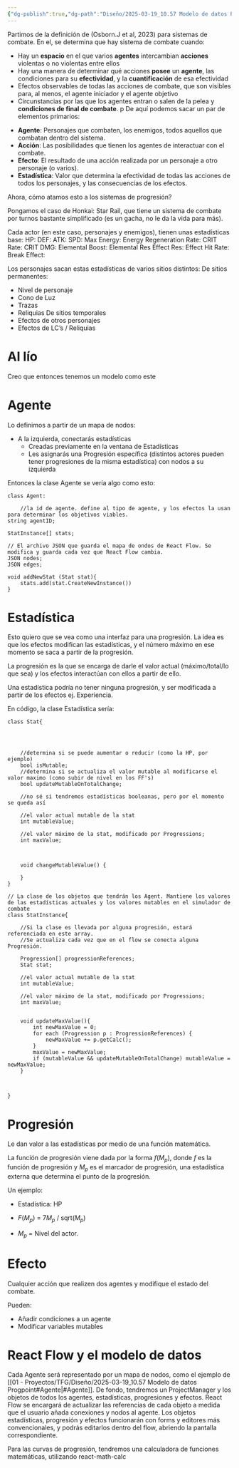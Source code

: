 ```yaml
---
{"dg-publish":true,"dg-path":"Diseño/2025-03-19_10.57 Modelo de datos Progpoint.md","permalink":"/diseno/2025-03-19-10-57-modelo-de-datos-progpoint/","tags":["TFG","Diseño"]}
---
```


Partimos de la definición de (Osborn.J et al, 2023) para sistemas de combate. En el, se determina que hay sistema de combate cuando:
 * Hay un **espacio** en el que varios **agentes** intercambian **acciones** violentas o no violentas entre ellos
 * Hay una manera de determinar qué acciones **posee** un **agente**, las condiciones para su **efectividad**, y la **cuantificación** de esa efectividad
 * Efectos observables de todas las acciones de combate, que son visibles para, al menos, el agente iniciador y el agente objetivo
 * Circunstancias por las que los agentes entran o salen de la pelea y **condiciones de final de combate**.
p
De aquí podemos sacar un par de elementos primarios:

+ **Agente**: Personajes que combaten, los enemigos, todos aquellos que combatan dentro del sistema.
+ **Acción**: Las posibilidades que tienen los agentes de interactuar con el combate.
+ **Efecto**: El resultado de una acción realizada por un personaje a otro personaje (o varios).
+ **Estadística**: Valor que determina la efectividad de todas las acciones de todos los personajes, y las consecuencias de los efectos.

Ahora, cómo atamos esto a los sistemas de progresión?

Pongamos el caso de Honkai: Star Rail, que tiene un sistema de combate por turnos bastante simplificado (es un gacha, no le da la vida para más).

Cada actor (en este caso, personajes y enemigos), tienen unas estadísticas base:
HP:
DEF:
ATK:
SPD:
Max Energy:
Energy Regeneration Rate:
CRIT Rate:
CRIT DMG:
Elemental Boost:
Elemental Res
Effect Res:
Effect Hit Rate:
Break Effect:

Los personajes sacan estas estadísticas de varios sitios distintos:
De sitios permanentes:
+ Nivel de personaje
+ Cono de Luz
+ Trazas
+ Reliquias
De sitios temporales
+ Efectos de otros personajes
+ Efectos de LC’s / Reliquias

# Al lío

Creo que entonces tenemos un modelo como este

<style> .container {font-family: sans-serif; text-align: center;} .button-wrapper button {z-index: 1;height: 40px; width: 100px; margin: 10px;padding: 5px;} .excalidraw .App-menu_top .buttonList { display: flex;} .excalidraw-wrapper { height: 800px; margin: 50px; position: relative;} :root[dir="ltr"] .excalidraw .layer-ui__wrapper .zen-mode-transition.App-menu_bottom--transition-left {transform: none;} </style><script src="https://cdn.jsdelivr.net/npm/react@17/umd/react.production.min.js"></script><script src="https://cdn.jsdelivr.net/npm/react-dom@17/umd/react-dom.production.min.js"></script><script type="text/javascript" src="https://cdn.jsdelivr.net/npm/@excalidraw/excalidraw@0/dist/excalidraw.production.min.js"></script><div id="2025-03-19_1057_Modelo_de_datos_Progpoint_2025-03-28_11.04.04.excalidraw.md1"></div><script>(function(){const InitialData={"type":"excalidraw","version":2,"source":"https://github.com/zsviczian/obsidian-excalidraw-plugin/releases/tag/2.9.2","elements":[{"id":"Vy086Gtarwqug2AVOhKAA","type":"rectangle","x":-416,"y":-253.2421875,"width":253,"height":105,"angle":0,"strokeColor":"#1e1e1e","backgroundColor":"transparent","fillStyle":"solid","strokeWidth":2,"strokeStyle":"solid","roughness":1,"opacity":100,"groupIds":[],"frameId":null,"index":"a0","roundness":{"type":3},"seed":453716774,"version":72,"versionNonce":308412646,"isDeleted":false,"boundElements":[{"type":"text","id":"8LhzkqP1"}],"updated":1743156369469,"link":null,"locked":false},{"id":"8LhzkqP1","type":"text","x":-338.9099807739258,"y":-223.2421875,"width":98.81996154785156,"height":45,"angle":0,"strokeColor":"#1e1e1e","backgroundColor":"transparent","fillStyle":"solid","strokeWidth":2,"strokeStyle":"solid","roughness":1,"opacity":100,"groupIds":[],"frameId":null,"index":"a1","roundness":null,"seed":1793812710,"version":60,"versionNonce":1031599142,"isDeleted":false,"boundElements":null,"updated":1743156369469,"link":null,"locked":false,"text":"Actor","rawText":"Actor","fontSize":36,"fontFamily":5,"textAlign":"center","verticalAlign":"middle","containerId":"Vy086Gtarwqug2AVOhKAA","originalText":"Actor","autoResize":true,"lineHeight":1.25},{"id":"xJ2UjzgFvl6_4xr1LUaoQ","type":"diamond","x":-24,"y":-306.2421875,"width":207,"height":160,"angle":0,"strokeColor":"#1e1e1e","backgroundColor":"transparent","fillStyle":"solid","strokeWidth":2,"strokeStyle":"solid","roughness":1,"opacity":100,"groupIds":[],"frameId":null,"index":"a3","roundness":{"type":2},"seed":272901178,"version":486,"versionNonce":1374404262,"isDeleted":false,"boundElements":[{"type":"text","id":"jZxyJWIK"}],"updated":1743156752578,"link":null,"locked":false},{"id":"jZxyJWIK","type":"text","x":36.042030334472656,"y":-243.7421875,"width":87.41593933105469,"height":35,"angle":0,"strokeColor":"#1e1e1e","backgroundColor":"transparent","fillStyle":"solid","strokeWidth":2,"strokeStyle":"solid","roughness":1,"opacity":100,"groupIds":[],"frameId":null,"index":"a4","roundness":null,"seed":122477862,"version":403,"versionNonce":1753807334,"isDeleted":false,"boundElements":null,"updated":1743156752578,"link":null,"locked":false,"text":"realiza","rawText":"realiza","fontSize":28,"fontFamily":5,"textAlign":"center","verticalAlign":"middle","containerId":"xJ2UjzgFvl6_4xr1LUaoQ","originalText":"realiza","autoResize":true,"lineHeight":1.25},{"id":"V8c_zMnm7RkL5YJJetTpa","type":"rectangle","x":297,"y":-252.2421875,"width":262,"height":106,"angle":0,"strokeColor":"#1e1e1e","backgroundColor":"transparent","fillStyle":"solid","strokeWidth":2,"strokeStyle":"solid","roughness":1,"opacity":100,"groupIds":[],"frameId":null,"index":"a5","roundness":{"type":3},"seed":509343290,"version":69,"versionNonce":755367014,"isDeleted":false,"boundElements":[{"type":"text","id":"DbToTjNG"}],"updated":1743156366534,"link":null,"locked":false},{"id":"DbToTjNG","type":"text","x":370.1240234375,"y":-216.7421875,"width":115.751953125,"height":35,"angle":0,"strokeColor":"#1e1e1e","backgroundColor":"transparent","fillStyle":"solid","strokeWidth":2,"strokeStyle":"solid","roughness":1,"opacity":100,"groupIds":[],"frameId":null,"index":"a6","roundness":null,"seed":25903674,"version":61,"versionNonce":1763016614,"isDeleted":false,"boundElements":null,"updated":1743156366534,"link":null,"locked":false,"text":"Acciones","rawText":"Acciones","fontSize":28,"fontFamily":5,"textAlign":"center","verticalAlign":"middle","containerId":"V8c_zMnm7RkL5YJJetTpa","originalText":"Acciones","autoResize":true,"lineHeight":1.25},{"id":"0uBm3rAxOttL7MPnbCiR0","type":"rectangle","x":272,"y":188.7578125,"width":285,"height":120,"angle":0,"strokeColor":"#1e1e1e","backgroundColor":"transparent","fillStyle":"solid","strokeWidth":2,"strokeStyle":"solid","roughness":1,"opacity":100,"groupIds":[],"frameId":null,"index":"a7","roundness":{"type":3},"seed":1469121254,"version":143,"versionNonce":1678499814,"isDeleted":false,"boundElements":[{"type":"text","id":"VkX3hes6"}],"updated":1743156367635,"link":null,"locked":false},{"id":"VkX3hes6","type":"text","x":359.3260192871094,"y":231.2578125,"width":110.34796142578125,"height":35,"angle":0,"strokeColor":"#1e1e1e","backgroundColor":"transparent","fillStyle":"solid","strokeWidth":2,"strokeStyle":"solid","roughness":1,"opacity":100,"groupIds":[],"frameId":null,"index":"a7V","roundness":null,"seed":1316686778,"version":88,"versionNonce":479392550,"isDeleted":false,"boundElements":null,"updated":1743156367635,"link":null,"locked":false,"text":"Efectos","rawText":"Efectos","fontSize":28,"fontFamily":5,"textAlign":"center","verticalAlign":"middle","containerId":"0uBm3rAxOttL7MPnbCiR0","originalText":"Efectos","autoResize":true,"lineHeight":1.25},{"id":"Nmwt1bGUPjzCp56Kh1ppH","type":"rectangle","x":-446,"y":220.7578125,"width":285,"height":101,"angle":0,"strokeColor":"#1e1e1e","backgroundColor":"transparent","fillStyle":"solid","strokeWidth":2,"strokeStyle":"solid","roughness":1,"opacity":100,"groupIds":[],"frameId":null,"index":"a9","roundness":{"type":3},"seed":478415738,"version":158,"versionNonce":1259025402,"isDeleted":false,"boundElements":[{"type":"text","id":"IgsXI5L4"}],"updated":1743156643554,"link":null,"locked":false},{"id":"IgsXI5L4","type":"text","x":-390.1739501953125,"y":253.7578125,"width":173.347900390625,"height":35,"angle":0,"strokeColor":"#1e1e1e","backgroundColor":"transparent","fillStyle":"solid","strokeWidth":2,"strokeStyle":"solid","roughness":1,"opacity":100,"groupIds":[],"frameId":null,"index":"a9V","roundness":null,"seed":1979893158,"version":109,"versionNonce":1781966010,"isDeleted":false,"boundElements":null,"updated":1743156643554,"link":null,"locked":false,"text":"Estadísticas","rawText":"Estadísticas","fontSize":28,"fontFamily":5,"textAlign":"center","verticalAlign":"middle","containerId":"Nmwt1bGUPjzCp56Kh1ppH","originalText":"Estadísticas","autoResize":true,"lineHeight":1.25},{"id":"OkY3IVJMVfD2meNLSyDu8","type":"diamond","x":305,"y":-61.2421875,"width":226.99999999999991,"height":162,"angle":0,"strokeColor":"#1e1e1e","backgroundColor":"transparent","fillStyle":"solid","strokeWidth":2,"strokeStyle":"solid","roughness":1,"opacity":100,"groupIds":[],"frameId":null,"index":"aB","roundness":{"type":2},"seed":1337266810,"version":133,"versionNonce":1753476518,"isDeleted":false,"boundElements":[{"type":"text","id":"k3Bwti7f"}],"updated":1743156367184,"link":null,"locked":false},{"id":"k3Bwti7f","type":"text","x":370.67801666259766,"y":2.2578125,"width":95.14396667480469,"height":35,"angle":0,"strokeColor":"#1e1e1e","backgroundColor":"transparent","fillStyle":"solid","strokeWidth":2,"strokeStyle":"solid","roughness":1,"opacity":100,"groupIds":[],"frameId":null,"index":"aC","roundness":null,"seed":494435750,"version":80,"versionNonce":2051229926,"isDeleted":false,"boundElements":null,"updated":1743156367184,"link":null,"locked":false,"text":"Causan","rawText":"Causan","fontSize":28,"fontFamily":5,"textAlign":"center","verticalAlign":"middle","containerId":"OkY3IVJMVfD2meNLSyDu8","originalText":"Causan","autoResize":true,"lineHeight":1.25},{"id":"ohExDX6MKHknrDePlieFa","type":"diamond","x":-446,"y":-100.2421875,"width":278,"height":271,"angle":0,"strokeColor":"#1e1e1e","backgroundColor":"transparent","fillStyle":"solid","strokeWidth":2,"strokeStyle":"solid","roughness":1,"opacity":100,"groupIds":[],"frameId":null,"index":"aD","roundness":{"type":2},"seed":1183696998,"version":283,"versionNonce":1020335802,"isDeleted":false,"boundElements":[{"type":"text","id":"aCjm4JtM"}],"updated":1743156644107,"link":null,"locked":false},{"id":"aCjm4JtM","type":"text","x":-369.9019775390625,"y":-16.9921875,"width":125.803955078125,"height":105,"angle":0,"strokeColor":"#1e1e1e","backgroundColor":"transparent","fillStyle":"solid","strokeWidth":2,"strokeStyle":"solid","roughness":1,"opacity":100,"groupIds":[],"frameId":null,"index":"aE","roundness":null,"seed":1775181690,"version":230,"versionNonce":1454518138,"isDeleted":false,"boundElements":null,"updated":1743156644107,"link":null,"locked":false,"text":"Se\ncomponen\nde","rawText":"Se componen de","fontSize":28,"fontFamily":5,"textAlign":"center","verticalAlign":"middle","containerId":"ohExDX6MKHknrDePlieFa","originalText":"Se componen de","autoResize":true,"lineHeight":1.25},{"id":"HjKfA-BsRSOMTspIJTRf1","type":"diamond","x":-38,"y":176.7578125,"width":216,"height":174,"angle":0,"strokeColor":"#1e1e1e","backgroundColor":"transparent","fillStyle":"solid","strokeWidth":2,"strokeStyle":"solid","roughness":1,"opacity":100,"groupIds":[],"frameId":null,"index":"aF","roundness":{"type":2},"seed":136394554,"version":149,"versionNonce":1049310630,"isDeleted":false,"boundElements":[{"type":"text","id":"TsRdOxIK"}],"updated":1743156620682,"link":null,"locked":false},{"id":"TsRdOxIK","type":"text","x":26.936019897460938,"y":228.7578125,"width":86.12796020507812,"height":70,"angle":0,"strokeColor":"#1e1e1e","backgroundColor":"transparent","fillStyle":"solid","strokeWidth":2,"strokeStyle":"solid","roughness":1,"opacity":100,"groupIds":[],"frameId":null,"index":"aG","roundness":null,"seed":1397857210,"version":97,"versionNonce":539070694,"isDeleted":false,"boundElements":null,"updated":1743156620682,"link":null,"locked":false,"text":"Cuanti\nfican","rawText":"Cuantifican","fontSize":28,"fontFamily":5,"textAlign":"center","verticalAlign":"middle","containerId":"HjKfA-BsRSOMTspIJTRf1","originalText":"Cuantifican","autoResize":true,"lineHeight":1.25},{"id":"jrDrCJPv43FeqepPTrYgh","type":"line","x":-142,"y":-206.2421875,"width":142,"height":0,"angle":0,"strokeColor":"#1e1e1e","backgroundColor":"transparent","fillStyle":"solid","strokeWidth":2,"strokeStyle":"solid","roughness":1,"opacity":100,"groupIds":[],"frameId":null,"index":"aL","roundness":{"type":2},"seed":1575093370,"version":19,"versionNonce":1943657830,"isDeleted":false,"boundElements":null,"updated":1743156666544,"link":null,"locked":false,"points":[[0,0],[142,0]],"lastCommittedPoint":null,"startBinding":null,"endBinding":null,"startArrowhead":null,"endArrowhead":null},{"id":"dqlJos5hUdIrF8zG9goAp","type":"line","x":158,"y":-205.2421875,"width":121,"height":0,"angle":0,"strokeColor":"#1e1e1e","backgroundColor":"transparent","fillStyle":"solid","strokeWidth":2,"strokeStyle":"solid","roughness":1,"opacity":100,"groupIds":[],"frameId":null,"index":"aM","roundness":{"type":2},"seed":1287995558,"version":24,"versionNonce":227555238,"isDeleted":false,"boundElements":null,"updated":1743156670330,"link":null,"locked":false,"points":[[0,0],[121,0]],"lastCommittedPoint":null,"startBinding":null,"endBinding":null,"startArrowhead":null,"endArrowhead":null},{"id":"EFBZnQhkwGZ6Aiu1OaKbh","type":"line","x":422,"y":-132.2421875,"width":0,"height":59,"angle":0,"strokeColor":"#1e1e1e","backgroundColor":"transparent","fillStyle":"solid","strokeWidth":2,"strokeStyle":"solid","roughness":1,"opacity":100,"groupIds":[],"frameId":null,"index":"aN","roundness":{"type":2},"seed":188109542,"version":26,"versionNonce":1903541542,"isDeleted":false,"boundElements":null,"updated":1743156673647,"link":null,"locked":false,"points":[[0,0],[0,59]],"lastCommittedPoint":null,"startBinding":null,"endBinding":null,"startArrowhead":null,"endArrowhead":null},{"id":"83KTSn_881ATxMjsTGvBb","type":"line","x":420,"y":108.7578125,"width":0,"height":72,"angle":0,"strokeColor":"#1e1e1e","backgroundColor":"transparent","fillStyle":"solid","strokeWidth":2,"strokeStyle":"solid","roughness":1,"opacity":100,"groupIds":[],"frameId":null,"index":"aO","roundness":{"type":2},"seed":860825702,"version":27,"versionNonce":1929495226,"isDeleted":false,"boundElements":null,"updated":1743156676687,"link":null,"locked":false,"points":[[0,0],[0,72]],"lastCommittedPoint":null,"startBinding":null,"endBinding":null,"startArrowhead":null,"endArrowhead":null},{"id":"JQdexGDutVp0_uUqEo_lT","type":"line","x":261,"y":255.7578125,"width":71,"height":0,"angle":0,"strokeColor":"#1e1e1e","backgroundColor":"transparent","fillStyle":"solid","strokeWidth":2,"strokeStyle":"solid","roughness":1,"opacity":100,"groupIds":[],"frameId":null,"index":"aP","roundness":{"type":2},"seed":1508727674,"version":33,"versionNonce":1336517926,"isDeleted":false,"boundElements":null,"updated":1743156679990,"link":null,"locked":false,"points":[[0,0],[-71,0]],"lastCommittedPoint":null,"startBinding":null,"endBinding":null,"startArrowhead":null,"endArrowhead":null},{"id":"92oYeVO-vPivJ-bf9YbQM","type":"line","x":-52,"y":265.7578125,"width":86,"height":0,"angle":0,"strokeColor":"#1e1e1e","backgroundColor":"transparent","fillStyle":"solid","strokeWidth":2,"strokeStyle":"solid","roughness":1,"opacity":100,"groupIds":[],"frameId":null,"index":"aQ","roundness":{"type":2},"seed":1925582950,"version":22,"versionNonce":252828710,"isDeleted":false,"boundElements":null,"updated":1743156682276,"link":null,"locked":false,"points":[[0,0],[-86,0]],"lastCommittedPoint":null,"startBinding":null,"endBinding":null,"startArrowhead":null,"endArrowhead":null},{"id":"Ilk5RCOCC9-lhCzahTyP1","type":"line","x":-304,"y":212.7578125,"width":0,"height":32,"angle":0,"strokeColor":"#1e1e1e","backgroundColor":"transparent","fillStyle":"solid","strokeWidth":2,"strokeStyle":"solid","roughness":1,"opacity":100,"groupIds":[],"frameId":null,"index":"aR","roundness":{"type":2},"seed":638543718,"version":17,"versionNonce":690262010,"isDeleted":false,"boundElements":null,"updated":1743156685062,"link":null,"locked":false,"points":[[0,0],[0,-32]],"lastCommittedPoint":null,"startBinding":null,"endBinding":null,"startArrowhead":null,"endArrowhead":null},{"id":"WmpfbVfuKmOvwoYiKqcou","type":"line","x":-307,"y":-97.2421875,"width":0,"height":35,"angle":0,"strokeColor":"#1e1e1e","backgroundColor":"transparent","fillStyle":"solid","strokeWidth":2,"strokeStyle":"solid","roughness":1,"opacity":100,"groupIds":[],"frameId":null,"index":"aS","roundness":{"type":2},"seed":1959035066,"version":15,"versionNonce":1694269094,"isDeleted":false,"boundElements":null,"updated":1743156687881,"link":null,"locked":false,"points":[[0,0],[0,-35]],"lastCommittedPoint":null,"startBinding":null,"endBinding":null,"startArrowhead":null,"endArrowhead":null},{"id":"gKdD0QY4","type":"text","x":-192,"y":-58.2421875,"width":8.539993286132812,"height":25,"angle":0,"strokeColor":"#1e1e1e","backgroundColor":"transparent","fillStyle":"solid","strokeWidth":2,"strokeStyle":"solid","roughness":1,"opacity":100,"groupIds":[],"frameId":null,"index":"aT","roundness":null,"seed":1535228390,"version":34,"versionNonce":1560634874,"isDeleted":true,"boundElements":null,"updated":1743156793439,"link":null,"locked":false,"text":"1","rawText":"1","fontSize":20,"fontFamily":5,"textAlign":"left","verticalAlign":"top","containerId":null,"originalText":"1","autoResize":true,"lineHeight":1.25},{"id":"J9k1otFD","type":"text","x":-203,"y":94.7578125,"width":25.3399658203125,"height":25,"angle":0,"strokeColor":"#1e1e1e","backgroundColor":"transparent","fillStyle":"solid","strokeWidth":2,"strokeStyle":"solid","roughness":1,"opacity":100,"groupIds":[],"frameId":null,"index":"aU","roundness":null,"seed":932369210,"version":42,"versionNonce":1401604582,"isDeleted":true,"boundElements":null,"updated":1743156794047,"link":null,"locked":false,"text":"inf","rawText":"inf","fontSize":20,"fontFamily":5,"textAlign":"left","verticalAlign":"top","containerId":null,"originalText":"inf","autoResize":true,"lineHeight":1.25},{"id":"0IzarFbj","type":"text","x":36,"y":-169.2421875,"width":8.539993286132812,"height":25,"angle":0,"strokeColor":"#1e1e1e","backgroundColor":"transparent","fillStyle":"solid","strokeWidth":2,"strokeStyle":"solid","roughness":1,"opacity":100,"groupIds":[],"frameId":null,"index":"aV","roundness":null,"seed":1395868326,"version":5,"versionNonce":154198054,"isDeleted":true,"boundElements":null,"updated":1743156792703,"link":null,"locked":false,"text":"1","rawText":"1","fontSize":20,"fontFamily":5,"textAlign":"left","verticalAlign":"top","containerId":null,"originalText":"1","autoResize":true,"lineHeight":1.25},{"id":"mBEkvZDL","type":"text","x":119,"y":-173.2421875,"width":25.3399658203125,"height":25,"angle":0,"strokeColor":"#1e1e1e","backgroundColor":"transparent","fillStyle":"solid","strokeWidth":2,"strokeStyle":"solid","roughness":1,"opacity":100,"groupIds":[],"frameId":null,"index":"aX","roundness":null,"seed":1553615034,"version":17,"versionNonce":1596933050,"isDeleted":true,"boundElements":null,"updated":1743156791974,"link":null,"locked":false,"text":"inf","rawText":"inf","fontSize":20,"fontFamily":5,"textAlign":"left","verticalAlign":"top","containerId":null,"originalText":"inf","autoResize":true,"lineHeight":1.25},{"id":"q0FzMyga","type":"text","x":311,"y":-46.2421875,"width":35.475982666015625,"height":35,"angle":0,"strokeColor":"#1e1e1e","backgroundColor":"transparent","fillStyle":"solid","strokeWidth":2,"strokeStyle":"solid","roughness":1,"opacity":100,"groupIds":[],"frameId":null,"index":"aZ","roundness":null,"seed":1418009594,"version":22,"versionNonce":1560497766,"isDeleted":true,"boundElements":null,"updated":1743156791112,"link":null,"locked":false,"text":"inf","rawText":"inf","fontSize":28,"fontFamily":5,"textAlign":"left","verticalAlign":"top","containerId":null,"originalText":"inf","autoResize":true,"lineHeight":1.25},{"id":"5415Y6vP","type":"text","x":317,"y":62.7578125,"width":35.475982666015625,"height":35,"angle":0,"strokeColor":"#1e1e1e","backgroundColor":"transparent","fillStyle":"solid","strokeWidth":2,"strokeStyle":"solid","roughness":1,"opacity":100,"groupIds":[],"frameId":null,"index":"aa","roundness":null,"seed":900209402,"version":23,"versionNonce":645260838,"isDeleted":true,"boundElements":null,"updated":1743156790119,"link":null,"locked":false,"text":"inf","rawText":"inf","fontSize":28,"fontFamily":5,"textAlign":"left","verticalAlign":"top","containerId":null,"originalText":"inf","autoResize":true,"lineHeight":1.25}],"appState":{"theme":"light","viewBackgroundColor":"#ffffff","currentItemStrokeColor":"#1e1e1e","currentItemBackgroundColor":"transparent","currentItemFillStyle":"solid","currentItemStrokeWidth":2,"currentItemStrokeStyle":"solid","currentItemRoughness":1,"currentItemOpacity":100,"currentItemFontFamily":5,"currentItemFontSize":28,"currentItemTextAlign":"left","currentItemStartArrowhead":null,"currentItemEndArrowhead":"arrow","currentItemArrowType":"round","scrollX":927,"scrollY":477.7578125,"zoom":{"value":1},"currentItemRoundness":"round","gridSize":20,"gridStep":5,"gridModeEnabled":false,"gridColor":{"Bold":"rgba(217, 217, 217, 0.5)","Regular":"rgba(230, 230, 230, 0.5)"},"currentStrokeOptions":null,"frameRendering":{"enabled":true,"clip":true,"name":true,"outline":true},"objectsSnapModeEnabled":false,"activeTool":{"type":"selection","customType":null,"locked":false,"lastActiveTool":null}},"files":{}};InitialData.scrollToContent=true;App=()=>{const e=React.useRef(null),t=React.useRef(null),[n,i]=React.useState({width:void 0,height:void 0});return React.useEffect(()=>{i({width:t.current.getBoundingClientRect().width,height:t.current.getBoundingClientRect().height});const e=()=>{i({width:t.current.getBoundingClientRect().width,height:t.current.getBoundingClientRect().height})};return window.addEventListener("resize",e),()=>window.removeEventListener("resize",e)},[t]),React.createElement(React.Fragment,null,React.createElement("div",{className:"excalidraw-wrapper",ref:t},React.createElement(ExcalidrawLib.Excalidraw,{ref:e,width:n.width,height:n.height,initialData:InitialData,viewModeEnabled:!0,zenModeEnabled:!0,gridModeEnabled:!1})))},excalidrawWrapper=document.getElementById("2025-03-19_1057_Modelo_de_datos_Progpoint_2025-03-28_11.04.04.excalidraw.md1");ReactDOM.render(React.createElement(App),excalidrawWrapper);})();</script>

# Agente

Lo definimos a partir de un mapa de nodos:

* A la izquierda, conectarás estadísticas
	* Creadas previamente en la ventana de Estadísticas
	* Les asignarás una Progresión específica (distintos actores pueden tener progresiones de la misma estadística) con nodos a su izquierda

<div id="2025-03-19_1057_Modelo_de_datos_Progpoint_2025-03-28_11.17.40.excalidraw.md2"></div><script>(function(){const InitialData={"type":"excalidraw","version":2,"source":"https://github.com/zsviczian/obsidian-excalidraw-plugin/releases/tag/2.9.2","elements":[{"id":"58aIgW0hKkyEEi8T96FBf","type":"rectangle","x":644,"y":161.953125,"width":172,"height":407,"angle":0,"strokeColor":"#1e1e1e","backgroundColor":"transparent","fillStyle":"solid","strokeWidth":2,"strokeStyle":"solid","roughness":1,"opacity":100,"groupIds":[],"frameId":null,"index":"a0","roundness":{"type":3},"seed":507631527,"version":59,"versionNonce":1139319209,"isDeleted":false,"boundElements":[],"updated":1743157069723,"link":null,"locked":false},{"id":"HNFFjTkz","type":"text","x":684,"y":197.953125,"width":67.67994689941406,"height":25,"angle":0,"strokeColor":"#1e1e1e","backgroundColor":"transparent","fillStyle":"solid","strokeWidth":2,"strokeStyle":"solid","roughness":1,"opacity":100,"groupIds":[],"frameId":null,"index":"a1","roundness":null,"seed":1695091561,"version":9,"versionNonce":86528617,"isDeleted":false,"boundElements":[],"updated":1743157075454,"link":null,"locked":false,"text":"Agente","rawText":"Agente","fontSize":20,"fontFamily":5,"textAlign":"left","verticalAlign":"top","containerId":null,"originalText":"Agente","autoResize":true,"lineHeight":1.25},{"id":"aKbRqwiHzaIa8lCitiLmh","type":"rectangle","x":399,"y":240.321060094519,"width":98.75,"height":54.497716894977174,"angle":0,"strokeColor":"#1e1e1e","backgroundColor":"transparent","fillStyle":"solid","strokeWidth":2,"strokeStyle":"solid","roughness":1,"opacity":100,"groupIds":[],"frameId":null,"index":"a2","roundness":{"type":3},"seed":1924003783,"version":265,"versionNonce":1420558189,"isDeleted":false,"boundElements":[{"type":"text","id":"8CT7dpKh"}],"updated":1743440778277,"link":null,"locked":false},{"id":"8CT7dpKh","type":"text","x":435.6650085449219,"y":255.0699185420076,"width":25.41998291015625,"height":25,"angle":0,"strokeColor":"#1e1e1e","backgroundColor":"transparent","fillStyle":"solid","strokeWidth":2,"strokeStyle":"solid","roughness":1,"opacity":100,"groupIds":[],"frameId":null,"index":"a3","roundness":null,"seed":603258759,"version":272,"versionNonce":523471309,"isDeleted":false,"boundElements":[],"updated":1743440778277,"link":null,"locked":false,"text":"HP","rawText":"HP","fontSize":20,"fontFamily":5,"textAlign":"center","verticalAlign":"middle","containerId":"aKbRqwiHzaIa8lCitiLmh","originalText":"HP","autoResize":true,"lineHeight":1.25},{"id":"diRIatfNxYtyFaAFkbnxv","type":"line","x":499,"y":268.953125,"width":146,"height":25,"angle":0,"strokeColor":"#1e1e1e","backgroundColor":"transparent","fillStyle":"solid","strokeWidth":2,"strokeStyle":"solid","roughness":1,"opacity":100,"groupIds":[],"frameId":null,"index":"a4","roundness":{"type":2},"seed":733751145,"version":45,"versionNonce":1871824999,"isDeleted":false,"boundElements":[],"updated":1743157085789,"link":null,"locked":false,"points":[[0,0],[146,-25]],"lastCommittedPoint":null,"startBinding":null,"endBinding":null,"startArrowhead":null,"endArrowhead":null},{"id":"k28ni0urqnVbeN0stQsct","type":"rectangle","x":399.625,"y":299.3435359589041,"width":98.75,"height":54.497716894977174,"angle":0,"strokeColor":"#1e1e1e","backgroundColor":"transparent","fillStyle":"solid","strokeWidth":2,"strokeStyle":"solid","roughness":1,"opacity":100,"groupIds":[],"frameId":null,"index":"a5","roundness":{"type":3},"seed":348567241,"version":291,"versionNonce":363655017,"isDeleted":false,"boundElements":[{"type":"text","id":"fHq6NA6n"}],"updated":1743157126729,"link":null,"locked":false},{"id":"fHq6NA6n","type":"text","x":427.5400085449219,"y":314.0923944063927,"width":42.91998291015625,"height":25,"angle":0,"strokeColor":"#1e1e1e","backgroundColor":"transparent","fillStyle":"solid","strokeWidth":2,"strokeStyle":"solid","roughness":1,"opacity":100,"groupIds":[],"frameId":null,"index":"a6","roundness":null,"seed":37156265,"version":267,"versionNonce":1192041033,"isDeleted":false,"boundElements":[],"updated":1743157126729,"link":null,"locked":false,"text":"ATK","rawText":"ATK","fontSize":20,"fontFamily":5,"textAlign":"center","verticalAlign":"middle","containerId":"k28ni0urqnVbeN0stQsct","originalText":"ATK","autoResize":true,"lineHeight":1.25},{"id":"9RbFJCQQAVZiYuVVBcooP","type":"rectangle","x":400.25,"y":360.2111158675799,"width":98.75,"height":54.497716894977174,"angle":0,"strokeColor":"#1e1e1e","backgroundColor":"transparent","fillStyle":"solid","strokeWidth":2,"strokeStyle":"solid","roughness":1,"opacity":100,"groupIds":[],"frameId":null,"index":"a7","roundness":{"type":3},"seed":1303806471,"version":282,"versionNonce":1961158953,"isDeleted":false,"boundElements":[{"type":"text","id":"vS65iZqV"}],"updated":1743157126729,"link":null,"locked":false},{"id":"vS65iZqV","type":"text","x":428.14501190185547,"y":374.9599743150685,"width":42.95997619628906,"height":25,"angle":0,"strokeColor":"#1e1e1e","backgroundColor":"transparent","fillStyle":"solid","strokeWidth":2,"strokeStyle":"solid","roughness":1,"opacity":100,"groupIds":[],"frameId":null,"index":"a8","roundness":null,"seed":1673963815,"version":294,"versionNonce":2023742473,"isDeleted":false,"boundElements":[],"updated":1743157126729,"link":null,"locked":false,"text":"DEF","rawText":"DEF","fontSize":20,"fontFamily":5,"textAlign":"center","verticalAlign":"middle","containerId":"9RbFJCQQAVZiYuVVBcooP","originalText":"DEF","autoResize":true,"lineHeight":1.25},{"id":"y4njsH4yJ8AaeDzEkGDxO","type":"rectangle","x":400.25,"y":418.95540810502285,"width":98.75,"height":54.497716894977174,"angle":0,"strokeColor":"#1e1e1e","backgroundColor":"transparent","fillStyle":"solid","strokeWidth":2,"strokeStyle":"solid","roughness":1,"opacity":100,"groupIds":[],"frameId":null,"index":"a9","roundness":{"type":3},"seed":160778665,"version":295,"versionNonce":1916367593,"isDeleted":false,"boundElements":[{"type":"text","id":"IItnfKNP"}],"updated":1743157126729,"link":null,"locked":false},{"id":"IItnfKNP","type":"text","x":428.62501525878906,"y":433.70426655251146,"width":41.999969482421875,"height":25,"angle":0,"strokeColor":"#1e1e1e","backgroundColor":"transparent","fillStyle":"solid","strokeWidth":2,"strokeStyle":"solid","roughness":1,"opacity":100,"groupIds":[],"frameId":null,"index":"aA","roundness":null,"seed":1232088201,"version":303,"versionNonce":1983720905,"isDeleted":false,"boundElements":[],"updated":1743157126729,"link":null,"locked":false,"text":"SPD","rawText":"SPD","fontSize":20,"fontFamily":5,"textAlign":"center","verticalAlign":"middle","containerId":"y4njsH4yJ8AaeDzEkGDxO","originalText":"SPD","autoResize":true,"lineHeight":1.25},{"id":"tzithoF70s-2AuQ2cbSKt","type":"rectangle","x":399.471740378076,"y":514.113449527405,"width":107,"height":45,"angle":0,"strokeColor":"#1e1e1e","backgroundColor":"transparent","fillStyle":"solid","strokeWidth":2,"strokeStyle":"solid","roughness":1,"opacity":100,"groupIds":[],"frameId":null,"index":"aB","roundness":{"type":3},"seed":176230281,"version":281,"versionNonce":1070100355,"isDeleted":false,"boundElements":[{"type":"text","id":"AHLhgbTy"}],"updated":1743440784333,"link":null,"locked":false},{"id":"AHLhgbTy","type":"text","x":436.1917568575682,"y":524.113449527405,"width":33.559967041015625,"height":25,"angle":0,"strokeColor":"#1e1e1e","backgroundColor":"transparent","fillStyle":"solid","strokeWidth":2,"strokeStyle":"solid","roughness":1,"opacity":100,"groupIds":[],"frameId":null,"index":"aC","roundness":null,"seed":1870970695,"version":141,"versionNonce":1018529571,"isDeleted":false,"boundElements":[],"updated":1743440784333,"link":null,"locked":false,"text":"LVL","rawText":"LVL","fontSize":20,"fontFamily":5,"textAlign":"center","verticalAlign":"middle","containerId":"tzithoF70s-2AuQ2cbSKt","originalText":"LVL","autoResize":true,"lineHeight":1.25},{"id":"H7w_SBfRMwPD4eT-rA_mS","type":"rectangle","x":138.5,"y":420.953125,"width":138,"height":63,"angle":0,"strokeColor":"#1e1e1e","backgroundColor":"transparent","fillStyle":"solid","strokeWidth":2,"strokeStyle":"solid","roughness":1,"opacity":100,"groupIds":[],"frameId":null,"index":"aD","roundness":{"type":3},"seed":1493337289,"version":62,"versionNonce":220032489,"isDeleted":false,"boundElements":[{"type":"text","id":"Fm2mhliM"}],"updated":1743157174110,"link":null,"locked":false},{"id":"Fm2mhliM","type":"text","x":164.7000274658203,"y":439.953125,"width":85.59994506835938,"height":25,"angle":0,"strokeColor":"#1e1e1e","backgroundColor":"transparent","fillStyle":"solid","strokeWidth":2,"strokeStyle":"solid","roughness":1,"opacity":100,"groupIds":[],"frameId":null,"index":"aE","roundness":null,"seed":1857533031,"version":12,"versionNonce":686409929,"isDeleted":false,"boundElements":[],"updated":1743157174110,"link":null,"locked":false,"text":"FlatProg","rawText":"FlatProg","fontSize":20,"fontFamily":5,"textAlign":"center","verticalAlign":"middle","containerId":"H7w_SBfRMwPD4eT-rA_mS","originalText":"FlatProg","autoResize":true,"lineHeight":1.25},{"id":"TllwXWU3ecgFfKiWqh1-x","type":"line","x":399.5,"y":541.953125,"width":332,"height":88,"angle":0,"strokeColor":"#1e1e1e","backgroundColor":"transparent","fillStyle":"solid","strokeWidth":2,"strokeStyle":"solid","roughness":1,"opacity":100,"groupIds":[],"frameId":null,"index":"aF","roundness":{"type":2},"seed":771982345,"version":177,"versionNonce":421170343,"isDeleted":false,"boundElements":[],"updated":1743157170022,"link":null,"locked":false,"points":[[0,0],[-283,-10.62109375],[-332,-73.12109375],[-260.5,-88]],"lastCommittedPoint":null,"startBinding":null,"endBinding":null,"startArrowhead":null,"endArrowhead":null},{"id":"SWx77EP-yKK_lDxCAFqKZ","type":"rectangle","x":143.5,"y":343.83203125,"width":138,"height":63,"angle":0,"strokeColor":"#1e1e1e","backgroundColor":"transparent","fillStyle":"solid","strokeWidth":2,"strokeStyle":"solid","roughness":1,"opacity":100,"groupIds":[],"frameId":null,"index":"aG","roundness":{"type":3},"seed":1676601543,"version":80,"versionNonce":1962889449,"isDeleted":false,"boundElements":[{"type":"text","id":"8Wujsmpm"}],"updated":1743157177330,"link":null,"locked":false},{"id":"8Wujsmpm","type":"text","x":149.2200469970703,"y":350.33203125,"width":126.55990600585938,"height":50,"angle":0,"strokeColor":"#1e1e1e","backgroundColor":"transparent","fillStyle":"solid","strokeWidth":2,"strokeStyle":"solid","roughness":1,"opacity":100,"groupIds":[],"frameId":null,"index":"aH","roundness":null,"seed":1271150567,"version":62,"versionNonce":240322217,"isDeleted":false,"boundElements":[],"updated":1743157193059,"link":null,"locked":false,"text":"CustomFunct\nionProg","rawText":"CustomFunctionProg","fontSize":20,"fontFamily":5,"textAlign":"center","verticalAlign":"middle","containerId":"SWx77EP-yKK_lDxCAFqKZ","originalText":"CustomFunctionProg","autoResize":true,"lineHeight":1.25},{"id":"dbIludsYRlBgELq-p40JK","type":"line","x":281.5,"y":376.83203125,"width":118,"height":45,"angle":0,"strokeColor":"#1e1e1e","backgroundColor":"transparent","fillStyle":"solid","strokeWidth":2,"strokeStyle":"solid","roughness":1,"opacity":100,"groupIds":[],"frameId":null,"index":"aI","roundness":{"type":2},"seed":1856644775,"version":31,"versionNonce":800833129,"isDeleted":false,"boundElements":[],"updated":1743157196148,"link":null,"locked":false,"points":[[0,0],[118,-45]],"lastCommittedPoint":null,"startBinding":null,"endBinding":null,"startArrowhead":null,"endArrowhead":null},{"id":"VKX3aUQ_0xL7r0voXCEMu","type":"line","x":400,"y":533.33203125,"width":368,"height":152.5,"angle":0,"strokeColor":"#1e1e1e","backgroundColor":"transparent","fillStyle":"solid","strokeWidth":2,"strokeStyle":"solid","roughness":1,"opacity":100,"groupIds":[],"frameId":null,"index":"aJ","roundness":{"type":2},"seed":1941450345,"version":138,"versionNonce":1054477063,"isDeleted":false,"boundElements":[],"updated":1743157208113,"link":null,"locked":false,"points":[[0,0],[-368,-64.5],[-257.5,-152.5]],"lastCommittedPoint":null,"startBinding":null,"endBinding":null,"startArrowhead":null,"endArrowhead":null},{"id":"nESFKS4jQJBCmj43OJSWM","type":"line","x":283,"y":377.33203125,"width":114.5,"height":106,"angle":0,"strokeColor":"#1e1e1e","backgroundColor":"transparent","fillStyle":"solid","strokeWidth":2,"strokeStyle":"solid","roughness":1,"opacity":100,"groupIds":[],"frameId":null,"index":"aK","roundness":{"type":2},"seed":303707463,"version":52,"versionNonce":867415591,"isDeleted":false,"boundElements":[],"updated":1743157219454,"link":null,"locked":false,"points":[[0,0],[114.5,-106]],"lastCommittedPoint":null,"startBinding":null,"endBinding":null,"startArrowhead":null,"endArrowhead":null}],"appState":{"theme":"light","viewBackgroundColor":"#ffffff","currentItemStrokeColor":"#1e1e1e","currentItemBackgroundColor":"transparent","currentItemFillStyle":"solid","currentItemStrokeWidth":2,"currentItemStrokeStyle":"solid","currentItemRoughness":1,"currentItemOpacity":100,"currentItemFontFamily":5,"currentItemFontSize":20,"currentItemTextAlign":"left","currentItemStartArrowhead":null,"currentItemEndArrowhead":"arrow","currentItemArrowType":"round","scrollX":-1.2999023010741553,"scrollY":-127.3177338529539,"zoom":{"value":1.582116},"currentItemRoundness":"round","gridSize":20,"gridStep":5,"gridModeEnabled":false,"gridColor":{"Bold":"rgba(217, 217, 217, 0.5)","Regular":"rgba(230, 230, 230, 0.5)"},"currentStrokeOptions":null,"frameRendering":{"enabled":true,"clip":true,"name":true,"outline":true},"objectsSnapModeEnabled":false,"activeTool":{"type":"selection","customType":null,"locked":false,"lastActiveTool":null}},"files":{}};InitialData.scrollToContent=true;App=()=>{const e=React.useRef(null),t=React.useRef(null),[n,i]=React.useState({width:void 0,height:void 0});return React.useEffect(()=>{i({width:t.current.getBoundingClientRect().width,height:t.current.getBoundingClientRect().height});const e=()=>{i({width:t.current.getBoundingClientRect().width,height:t.current.getBoundingClientRect().height})};return window.addEventListener("resize",e),()=>window.removeEventListener("resize",e)},[t]),React.createElement(React.Fragment,null,React.createElement("div",{className:"excalidraw-wrapper",ref:t},React.createElement(ExcalidrawLib.Excalidraw,{ref:e,width:n.width,height:n.height,initialData:InitialData,viewModeEnabled:!0,zenModeEnabled:!0,gridModeEnabled:!1})))},excalidrawWrapper=document.getElementById("2025-03-19_1057_Modelo_de_datos_Progpoint_2025-03-28_11.17.40.excalidraw.md2");ReactDOM.render(React.createElement(App),excalidrawWrapper);})();</script>

Entonces la clase Agente se vería algo como esto:

```
class Agent:

	//la id de agente. define al tipo de agente, y los efectos la usan para determinar los objetivos viables.
string agentID;

StatInstance[] stats;

// El archivo JSON que guarda el mapa de ondos de React Flow. Se modifica y guarda cada vez que React Flow cambia. 
JSON nodes;
JSON edges;

void addNewStat (Stat stat){
	stats.add(stat.CreateNewInstance())
}

```

# Estadística

Esto quiero que se vea como una interfaz para una progresión. La idea es que los efectos modifican las estadísticas, y el número máximo en ese momento se saca a partir de la progresión.

La progresión es la que se encarga de darle el valor actual (máximo/total/lo que sea) y los efectos interactúan con ellos a partir de ello.

Una estadística podría no tener ninguna progresión, y ser modificada a partir de los efectos ej. Experiencia.

En código, la clase Estadística sería:

```
class Stat{

	
	
	
	//determina si se puede aumentar o reducir (como la HP, por ejemplo)
	bool isMutable;
	//determina si se actualiza el valor mutable al modificarse el valor maximo (como subir de nivel en los FF's)
	bool updateMutableOnTotalChange;
	
	//no sé si tendremos estadísticas booleanas, pero por el momento se queda así
	
	//el valor actual mutable de la stat
	int mutableValue;
	
	//el valor máximo de la stat, modificado por Progressions;
	int maxValue;
	

	
	void changeMutableValue() {
		
	} 
}

// La clase de los objetos que tendrán los Agent. Mantiene los valores de las estadísticas actuales y los valores mutables en el simulador de combate
class StatInstance{
	
	//Si la clase es llevada por alguna progresión, estará referenciada en este array. 
	//Se actualiza cada vez que en el flow se conecta alguna Progresión.
	
	Progression[] progressionReferences;
	Stat stat;
	
	//el valor actual mutable de la stat
	int mutableValue;
	
	//el valor máximo de la stat, modificado por Progressions;
	int maxValue;
	
	
	void updateMaxValue(){
		int newMaxValue = 0;
		for each (Progression p : ProgressionReferences) {
			newMaxValue += p.getCalc();
		}
		maxValue = newMaxValue;
		if (mutableValue && updateMutableOnTotalChange) mutableValue = newMaxValue;
	}	
	
	

}
```
# Progresión

Le dan valor a las estadísticas por medio de una función matemática.

La función de progresión viene dada por la forma $f$($M_p$), donde $f$ es la función de progresión y $M_p$ es el marcador de progresión, una estadística externa que determina el punto de la progresión.

Un ejemplo:

* Estadística: HP

* $F$($M_p$) = $7M_p$ / sqrt($M_p$)

* $M_p$ = Nivel del actor. 




# Efecto

Cualquier acción que realizen dos agentes y modifique el estado del combate.

Pueden:

* Añadir condiciones a un agente
* Modificar variables mutables

# React Flow y el modelo de datos

Cada Agente será representado por un mapa de nodos, como el ejemplo de [[01 - Proyectos/TFG/Diseño/2025-03-19_10.57 Modelo de datos Progpoint#Agente\|#Agente]]. De fondo, tendremos un ProjectManager y los objetos de todos los agentes, estadísticas, progresiones y efectos. React Flow se encargará de actualizar las referencias de cada objeto a medida que el usuario añada conexiones y nodos al agente. Los objetos estadísticas, progresión y efectos funcionarán con forms y editores más convencionales, y podrás editarlos dentro del flow, abriendo la pantalla correspondiente.

Para las curvas de progresión, tendremos una calculadora de funciones matemáticas, utilizando react-math-calc